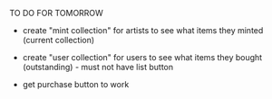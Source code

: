 TO DO FOR TOMORROW

- create "mint collection" for artists to see what items they minted (current collection)
- create "user collection" for users to see what items they bought (outstanding) - must not have list button

- get purchase button to work
